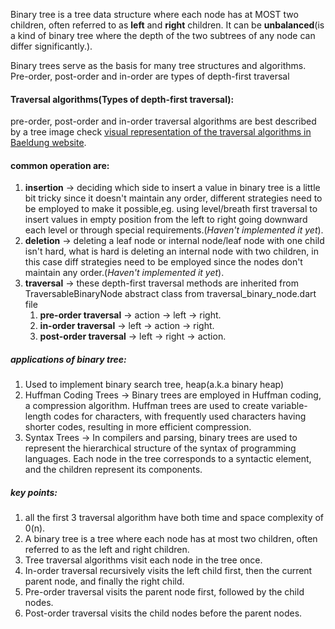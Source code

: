 Binary tree is a tree data structure where each node has at MOST two children, often referred to as **left** and **right** children. It can be **unbalanced**(is a kind of binary tree where the depth of the two subtrees of any node can differ significantly.).

Binary trees serve as the basis for many tree structures and algorithms.
Pre-order, post-order and in-order are types of depth-first traversal

#### Traversal algorithms(Types of depth-first traversal):
 pre-order, post-order and in-order traversal algorithms are best described by a tree image check [visual representation of the traversal algorithms in Baeldung website](https://www.baeldung.com/cs/depth-first-traversal-methods).

#### common operation are:
1. **insertion** -> deciding which side to insert a value in binary tree is a little bit tricky since it doesn't maintain any order, different strategies need to be employed to make it possible,eg. using level/breath first traversal to insert values in empty position from the left to right going downward each level or through special requirements.(*Haven't implemented it yet*).
2. **deletion** -> deleting a leaf node or internal node/leaf node with one child isn't hard, what is hard is deleting an internal node with two children, in this case diff strategies need to be employed since the nodes don't maintain any order.(*Haven't implemented it yet*).
3. **traversal** -> these depth-first traversal methods are inherited from TraversableBinaryNode abstract class from traversal_binary_node.dart file
   1. **pre-order traversal** -> action → left → right. 
   2. **in-order traversal** -> left → action → right. 
   3. **post-order traversal** -> left → right → action.
   

##### applications of binary tree:
1. Used to implement binary search tree, heap(a.k.a binary heap)
2. Huffman Coding Trees -> Binary trees are employed in Huffman coding, a compression algorithm. Huffman trees are used to create variable-length codes for characters, with frequently used characters having shorter codes, resulting in more efficient compression.
3. Syntax Trees -> In compilers and parsing, binary trees are used to represent the hierarchical structure of the syntax of programming languages. Each node in the tree corresponds to a syntactic element, and the children represent its components.

##### key points:
1. all the first 3 traversal algorithm have both time and space complexity of 0(n).
2. A binary tree is a tree where each node has at most two children, often referred to
as the left and right children.
3. Tree traversal algorithms visit each node in the tree once.
4. In-order traversal recursively visits the left child first, then the current parent
node, and finally the right child.
5. Pre-order traversal visits the parent node first, followed by the child nodes.
6. Post-order traversal visits the child nodes before the parent nodes.
